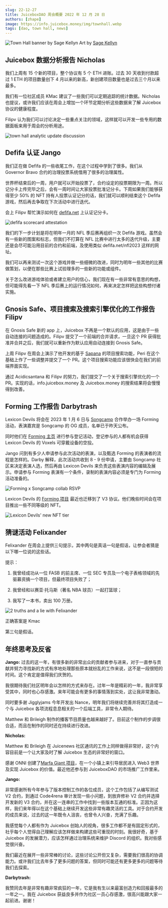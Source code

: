 ```yaml
---
slug: 22-12-27
title: JuiceboxDAO 周会概要 2022 年 12 月 28 日
authors: [zhape]
image: https://info.juicebox.money/img/townhall.webp
tags: [dao, town hall, news]
---
```


![Town Hall banner by Sage Kellyn](townhall.webp) 
Art by [Sage Kellyn](https://twitter.com/SageKellyn)

## Juicebox 数据分析报告 Nicholas

我们上周有 15 个新的项目，整个协议有 5 个 ETH 进账。过去 30 天收到付款超过 1 ETH 的项目数量创下 4 月以来的新高，新创建项目数量也是过去三个月以来最多。

我们有一位社区成员 KMac 建议了一些我们可以定期追踪的统计数据。Nicholas 也提议，或许我们应该在周会上增加一个环节定期分析这些数据来了解 Juicebox 协议的健康程度。

Filipv 认为我们可以讨论决定一些重点关注的领域，这样就可以开发一些专用的数据面板来用于周会的分析用途。

![town hall analytic update discussion](analytics_suggestion.webp)

## Defifa 认证  Jango

我们正在做 Defifa 的一些收尾工作，在这个过程中学到了很多。我们从 Governor Bravo 合约的治理投票系统借用了很多的治理属性。

世界杯结束后的一周，用户就可以开始投票了，合约设定的投票期限为一周。所以记分卡上传完毕之后，会有一周时间让大家投票批准记分卡。下周如果我们能够获得至少 50% 的 NFT 持有人投票认证记分的话，我们就可以顺利结束这个 Defifa 游戏，然后再去争取在下次活动中进行迭代。

会上 Filipv 帮忙演示如何在 [defifa.net](https://defifa.net) 上认证记分卡。

![defifa scorecard attestation](defifa_attestation.webp)

我们的下一步计划是将在明年一月的 NFL 季后赛再组织一次 Defifa 游戏。虽然会有一些新的图案和标志，但我们不打算在 NFL 比赛中进行太多的迭代升级，主要还是会尽可能沿用目前的合约和前端，及使用类似 defifa.net/nfl2023 这样的网址。

我们可以再来测试一次这个游戏并做一些细微的改进，同时为明年一些其他的比赛做策划，以便在那些比赛上试验理多的一些新的功能或组件。

关于怎么改进游戏体验或者建立用户的信心，我们现在有一些非常有意思的构想，但可能得先看一下 NFL 季后赛上的运行情况如何，再来决定怎样把这些构想付诸实施。

## Gnosis Safe、项目搜索及搜索引擎优化的工作报告 Filipv

在 Gnosis Safe 新的 app 上，Juicebox 不再是一个默认的应用，这是由于一些自动连接的问题造成的。Filipv 提交了一个前端的合并请求，一旦这个 PR 获得批准并合并之后，我们就可以重新作为默认应用自动连接到 Gnosis Safe。

上周 Filipv 在周会上演示了他开发的基于 [Sapana](https://sapana.io) 的项目搜索功能，Peri 在这个基础上作了一些调整并提交了一个 PR。这个项目搜索功能应该很快会在我们的前端界面实现。

通过 Acidicsantana 和 Filipv 的努力，我们提交了一个关于搜索引擎优化的一个 PR。实现的话，info.juicebox.money 及 Juicebox.money 的搜索结果将会慢慢得到改善。

## Forming 工作报告 Darbytrash

Lexicon Devils 将会在 2023 年 1 月 6 日与 [Songcamp](https://twitter.com/songcamp_) 合作举办一场 Forming 活动，表演嘉宾是 Songcamp 的 OG 成员，名单已于昨天公布。

同时他们在  [Forming 主页](https://forming.lexicondevils.xyz/) 进行参与登记活动，登记参与的人都有机会获得 Lexicon Devils 的 Voxels 可穿戴设备的空投。

Jango 问到有多少人申请参与此次活动的表演，以及甄选 Forming 的表演者的流程是怎样的。Darby 解释，此次活动共收到 8 - 9 份申请，主要由 Songcamp 社区来决定表演人选，然后再由 Lexicon Devils 来负责这些表演内容的编辑及展示。申请参与 Forming 表演有一个条件，录制的表演内容必须是专门为 Forming 活动准备的。

![Forming x Songcamp collab RSVP](forming_songcamp.webp)

Lexicon Devils 的 [Forming 项目](https://juicebox.money/@forming) 最近也迁移到了 V3 协议。他们晚些时间会在项目推出一些不同等级的 NFT。

![Lexicon Devils' new NFT tier](Lexicon_NFT.webp)

## 猜谜活动 Felixander

Felixander 在周会上提供三句提示，其中两句是真话一句是假话，让参会者猜是以下哪一位说的这些话。

提示：

1. 我曾经成功从一位 FASB 的前主席、一位 SEC 专员及一个电子表格领域的先驱募资搞一个项目，但最终项目失败了；

1. 我曾经和以赛亚·托马斯（著名 NBA 球员）一起打篮球；
2. 我写了一本书，卖出 100 万册。

![2 truths and a lie with Felixander](felixander_contest.webp)

正确答案是 Kmac

第三句是假话。

## 年终思考及反省

**Jango:**
过去的这一年，有很多新的非常出众的贡献者参与进来，对于一直参与贡献并努力寻找新的方式有序地处理那些原本就纷乱的工作来说，这不是一段很短的时间。这个肯定是值得我们庆贺的。

我很期待我们社区明年会以怎样的方式来存在。过年一年是精彩的一年，我非常享受其中，同时也心存感激。来年可能会有更多的事情落到实处，这让我非常激动。

同时要多谢 Jigglyjams 今年开发出 Nance，明年我们将继续完善并将其打造成一个与 Juicebox 各项流程息息相关的一个后端工具，非常令人期待。

Matthew 和 Brileigh 制作的播客节目质量也越来越好了。目前这个制作的步调很合适，而且在制作的同时还在持续进行改进。

**Nicholas:**

Matthew 和 Brileigh 在 Juicenews 社区通讯的工作上同样做得非常好，这个内容目前是一个让大家及时了解 Juicebox 生态的非常好的窗口。

感谢 ONNI 创建了[Marfa Giant 项目](https://juicebox.money/@marfagiant)，在一个小镇上来引导居民进入 Web3 世界及实现 Juicebox 的价值。最近他还参与到 JuiceboxDAO 的市场推广工作里来。

**Jango:**

非常感谢所有今年参与了版本控制工作的各位成员，这个工作包括了从编写测试 V2 合约，到通过 Code4rena 审计发现一些小问题，到放弃修补 V2 合约并选择开发新的 V3 合约，并在这一连串的工作中找到一些版本互通的标准。正因为这样，我们来年得以在这个基础上继续开发这些非常有趣灵活的工具。对于合约开发的成员来说，过去的这一年既令人沮丧，也曾令人兴奋，充满了乐趣。

我感觉每个人都有作为 Juicebox 创始人的视角，很多工作都不是有固定形式的，社乎每个人觉得自己理解应该怎样做来构建这些可重现的时刻。我很好奇，基于 Juicebox 的发展潜力，应该怎样通过治理系统来维护 Discord 的组织。我对些感觉很兴奋。

我们最近在展开一些非常棒的讨论，这些讨论公开但又复杂，需要我们很高的协调能力。或许我们比去年多了更多问题的答案，但同时可能还有更多更多的问题等待我们去探索。

**Darbytrash:**

我赞同去年是非常有趣非常疯狂的一年，它是我有生以来最富创造力和回报最多的一年之一。我在 Juicebox 获益良多并作为社区一员心存感激，很高兴能跟大家一起前进。谢谢！









